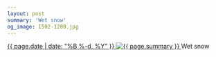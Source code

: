 ```yaml
---
layout: post
summary: 'Wet snow'
og_image: 1592-1280.jpg
---
```


<p>
 <time>
  <a href="/1592">
   {{ page.date | date: "%B %-d, %Y" }}
  </a>
 </time>
 <a href="/1592">
  <img alt="{{ page.summary }}" data-taken="2/18/2022" sizes="(min-width: 700px) 50vw, calc(100vw - 2rem)" src="{{ site.assets_url }}/1592-640.jpg" srcset="{{ site.assets_url }}/1592-320.jpg 320w, {{ site.assets_url }}/1592-640.jpg 640w, {{ site.assets_url }}/1592-960.jpg 960w, {{ site.assets_url }}/1592-1280.jpg 1280w"/>
 </a>
 <span>
  Wet snow
 </span>
</p>
